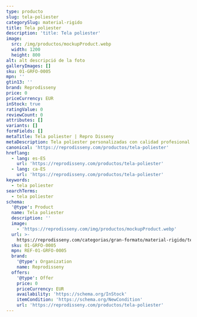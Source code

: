 ```yaml
---
type: producto
slug: tela-poliester
categorySlug: material-rigido
title: Tela poliester
description: 'title: Tela poliester'
image:
  src: /img/productos/mockupProduct.webp
  width: 1200
  height: 800
alt: alt descripció de la foto
galleryImages: []
sku: 01-GRFO-0005
mpn: ''
gtin13: ''
brand: Reprodisseny
price: 0
priceCurrency: EUR
inStock: true
ratingValue: 0
reviewCount: 0
attributes: []
variants: []
formFields: []
metaTitle: Tela poliester | Repro Disseny
metaDescription: Tela poliester personalizadas con calidad profesional en Cataluña.
canonical: 'https://reprodisseny.com/productos/tela-poliester'
hreflang:
  - lang: es-ES
    url: 'https://reprodisseny.com/productos/tela-poliester'
  - lang: ca-ES
    url: 'https://reprodisseny.com/productos/tela-poliester'
keywords:
  - tela poliester
searchTerms:
  - tela poliester
schema:
  '@type': Product
  name: Tela poliester
  description: ''
  image:
    - 'https://reprodisseny.com/img/productos/mockupProduct.webp'
  url: >-
    https://reprodisseny.com/categorias/gran-formato/material-rigido/tela-poliester
  sku: 01-GRFO-0005
  mpn: REF-01-GRFO-0005
  brand:
    '@type': Organization
    name: Reprodisseny
  offers:
    '@type': Offer
    price: 0
    priceCurrency: EUR
    availability: 'https://schema.org/InStock'
    itemCondition: 'https://schema.org/NewCondition'
    url: 'https://reprodisseny.com/productos/tela-poliester'
---
```


